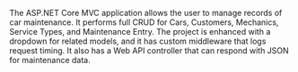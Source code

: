 The ASP.NET Core MVC application allows the user to manage records of car maintenance. 
It performs full CRUD for Cars, Customers, Mechanics, Service Types, and Maintenance Entry. 
The project is enhanced with a dropdown for related models, and it has custom middleware that logs request timing. 
It also has a Web API controller that can respond with JSON for maintenance data.
